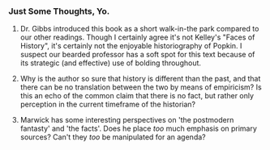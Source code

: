 ### Just Some Thoughts, Yo.

1) Dr. Gibbs introduced this book as a short walk-in-the park compared to our other readings.
Though I certainly agree it's not Kelley's "Faces of History", it's certainly not the enjoyable historiography of Popkin.
I suspect our bearded professor has a soft spot for this text because of its strategic (and effective) use of bolding throughout.

2) Why is the author so sure that history is different than the past, and that there can be no translation between the two by means of empiricism?
Is this an echo of the common claim that there is no fact, but rather only perception in the current timeframe of the historian?

3) Marwick has some interesting perspectives on 'the postmodern fantasty' and 'the facts'.
Does he place _too_ much emphasis on primary sources? Can't they _too_ be manipulated for an agenda?
